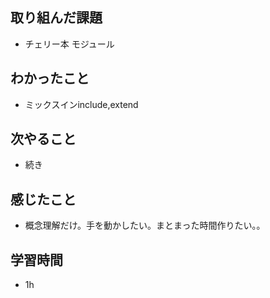 ## 取り組んだ課題
- チェリー本 モジュール

## わかったこと
- ミックスインinclude,extend

## 次やること
- 続き

## 感じたこと
- 概念理解だけ。手を動かしたい。まとまった時間作りたい。。

## 学習時間
- 1h

